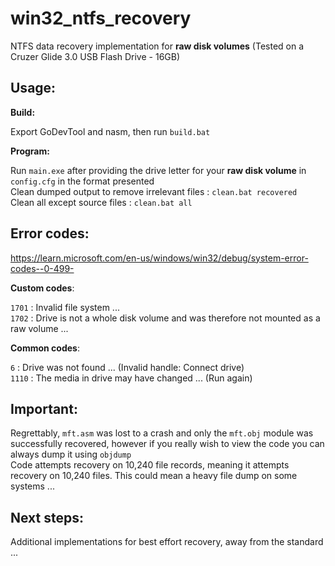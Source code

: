 # win32_ntfs_recovery
NTFS data recovery implementation for __raw disk volumes__ (Tested on a Cruzer Glide 3.0 USB Flash Drive - 16GB)

## Usage:
__Build:__ <br>

Export GoDevTool and nasm, then run `build.bat` <br>

__Program:__ <br>

Run `main.exe` after providing the drive letter for your __raw disk volume__ in `config.cfg` in the format presented <br>
Clean dumped output to remove irrelevant files : `clean.bat recovered` <br>
Clean all except source files : `clean.bat all` <br>

## Error codes:
https://learn.microsoft.com/en-us/windows/win32/debug/system-error-codes--0-499- <br>

__Custom codes__: <br>

`1701` : Invalid file system ... <br>
`1702` : Drive is not a whole disk volume and was therefore not mounted as a raw volume ... <br>

__Common codes__: <br>

`6` : Drive was not found ... (Invalid handle: Connect drive) <br>
`1110` : The media in drive may have changed ... (Run again)

## Important:
Regrettably, `mft.asm` was lost to a crash and only the `mft.obj` module was successfully recovered, however if you really wish to view the code you can always dump it using `objdump` <br>
Code attempts recovery on 10,240 file records, meaning it attempts recovery on 10,240 files. This could mean a heavy file dump on some systems ...<br>

## Next steps:
Additional implementations for best effort recovery, away from the standard ...

